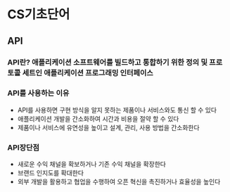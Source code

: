 # CS기초단어

## API
### API란? 애플리케이션 소프트웨어를 빌드하고 통합하기 위한 정의 및 프로토콜 세트인 애플리케이션 프로그래밍 인터페이스

### API를 사용하는 이유
* API를 사용하면 구현 방식을 알지 못하는 제품이나 서비스와도 통신 할 수 있다
* 애플리케이션 개발을 간소화하여 시간과 비용을 절약 할 수 있다
* 제품이나 서비스에 유연성을 높이고 설계, 관리, 사용 방법을 간소화한다

### API장단점
* 새로운 수익 채널을 확보하거나 기존 수익 채널을 확장한다
* 브랜드 인지도를 확대한다
* 외부 개발을 활용하고 협업을 수행하여 오픈 혁신을 촉진하거나 효율성을 높인다
